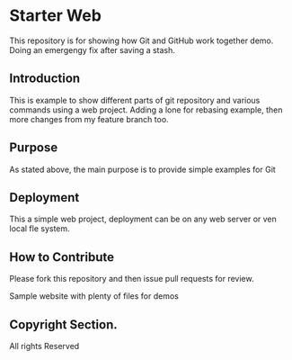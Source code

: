 # Starter Web 

This repository is for showing how Git and GitHub work together demo. Doing an emergengy fix after saving a stash.

## Introduction
This is example to show different parts of git repository and various commands using a web project. Adding a lone for rebasing example, then more changes from my feature branch too.

## Purpose
As stated above, the main purpose is to provide simple examples for Git

## Deployment
This a simple web project, deployment can be on any web server or ven local fle system.

## How to Contribute

Please fork this repository and then issue pull requests for review.

Sample website with plenty of files for demos

## Copyright Section. 
All rights Reserved